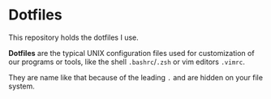 # Dotfiles
This repository holds the dotfiles I use.

**Dotfiles** are the typical UNIX configuration files used for customization of our programs or tools, like the shell `.bashrc`/`.zsh` or vim editors `.vimrc`.

They are name like that because of the leading `.` and are hidden on your file system. 
